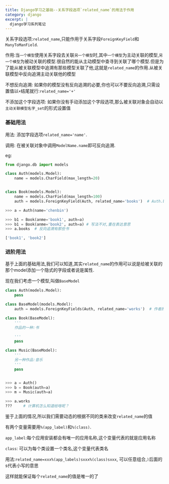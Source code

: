 ```yaml
---
title: Django学习之基础--关系字段选项`related_name`的用法于作用
category: django
excerpt: |
  django学习系列笔记
---
```



关系字段选项:`related_name`,只能作用于关系字段`ForeignKeyField`和`ManyToManField`.

作用:当`一个模型`使用关系字段去关联`另一个模型`时,其中`一个模型`为主动关联的模型,`另一个模型`为被动关联的模型.很自然的能从主动模型中查寻到关联了哪个模型.但是为了能从被关联模型中追溯有那些模型关联了他,这就是`related_name`的作用.从被关联模型中反向追溯主动关联他的模型

不想反向追溯: 如果你的模型没有反向追溯的必要,你也可以不要反向追溯,只需设置值以`+`结尾就行:`related_name='+'`

不添加这个字段选项: 如果你没有手动添加这个字段选项,那么被关联对象会自动以`主动关联模型名字_set`的形式设置值

### 基础用法

用法: 添加字段选项`related_name='name'`.


调用: 在被关联对象中调用`ModelName.name`即可反向追溯.

eg:

```python
from django.db import models

class Auth(models.Model):
    name = models.CharField(max_length=20)


class Book(models.Model):
    name = models.CharField(max_length=100)
    auth = models.ForeignKeyField(Auth, related_name='books')  # Auth.books便课反向追溯到它本人有哪些书

>>> a = Auth(name='chenbin')

>>> b1 = Book(anme='book1', auth=a)
>>> b1 = Book(anme='book2', auth=a) # 写法不对,重在表达意思
>>> a.books  # 反向追溯有那些书

['book1', 'book2']
```


### 进阶用法

基于上面的基础用法,我们可以知道,其实`related_name`的作用可以说是给被关联的那个model添加一个隐式的字段或者说是属性.

现在我们考虑一个模型,叫做`BaseModel`

```python
class Auth(models.Model):
    pass

class BaseModel(models.Model):
    auth = models.ForeignKeyFields(Auth, related_name='works')  # 作者的作品叫做works

class Book(BaseModel):
    '''
    作品的一种:书

    '''
    pass

class Music(BaseModel):
    '''
    另一种作品:音乐
    '''
    pass


>>> a = Auth()
>>> b = Book(auth=a)
>>> m = Music(auth=a)

>>> a.works
???     # 计算机怎么知道给啥呢？

```

鉴于上面的情况,所以我们需要动态的根据不同的类来改变`related_name`的值

有两个变量需要用`%(app_label)`和`%(class)`.

`app_label`:每个应用安装都会有唯一的应用名称,这个变量代表的就是应用名称

`class`: 可以为每个类设置一个类名,这个变量代表类名

用法:`related_name=xxx%(app_labels)sxxx%(class)sxxx`, 可以任意组合,`)`后面的s代表小写的意思

这样就能保证每个`related_name`的值是唯一的了
